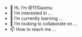 - 👋 Hi, I’m @111Gaomu
- 👀 I’m interested in ...
- 🌱 I’m currently learning ...
- 💞️ I’m looking to collaborate on ...
- 📫 How to reach me ...

<!---
111Gaomu/111Gaomu is a ✨ special ✨ repository because its `README.md` (this file) appears on your GitHub profile.
You can click the Preview link to take a look at your changes.
--->
